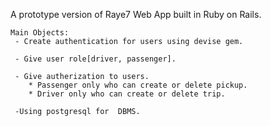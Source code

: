 A prototype version of Raye7 Web App built in Ruby on Rails.

    Main Objects:
     - Create authentication for users using devise gem.
     
     - Give user role[driver, passenger].
     
     - Give autherization to users.
        * Passenger only who can create or delete pickup.
        * Driver only who can create or delete trip.
        
     -Using postgresql for  DBMS.
   
